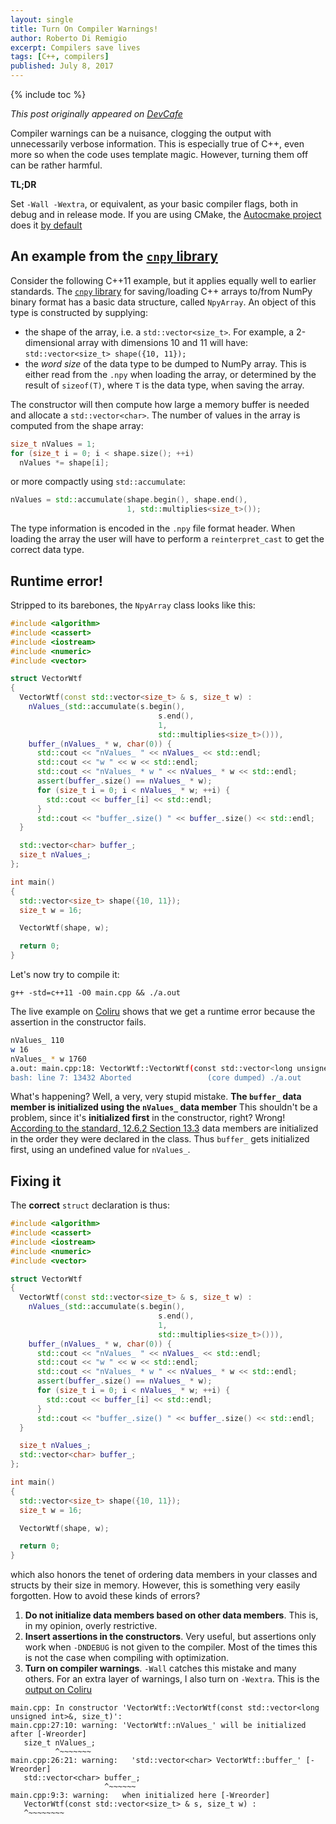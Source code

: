 ```yaml
---
layout: single
title: Turn On Compiler Warnings!
author: Roberto Di Remigio
excerpt: Compilers save lives
tags: [C++, compilers]
published: July 8, 2017
---
```


{% include toc %}

_This post originally appeared on [DevCafe](https://dev-cafe.github.io/2017/06/04/turn-on-compiler-warnings/)_

Compiler warnings can be a nuisance, clogging the output with unnecessarily
verbose information.
This is especially true of C++, even more so when the code uses template magic.
However, turning them off can be rather harmful.

**TL;DR**

Set `-Wall -Wextra`, or equivalent, as your basic compiler flags, both in debug
and in release mode.
If you are using CMake, the [Autocmake
project](http://autocmake.readthedocs.io/en/latest/) does it [by
default](https://github.com/coderefinery/autocmake/pull/203)

## An example from the [`cnpy` library](https://github.com/robertodr/cnpy)

Consider the following C++11 example, but it applies equally well to earlier
standards.
The
[`cnpy` library](https://github.com/robertodr/cnpy) for saving/loading C++ arrays
to/from NumPy binary format has a basic data structure, called `NpyArray`.
An object of this type is constructed by supplying:

- the shape of the array, i.e. a `std::vector<size_t>`. For example, a
  2-dimensional array with dimensions 10 and 11 will have: `std::vector<size_t>
  shape({10, 11});`
- the _word size_ of the data type to be dumped to NumPy array. This is
  either read from the `.npy` when loading the array, or determined by the
  result of `sizeof(T)`, where `T` is the data type, when saving the array.

The constructor will then compute how large a memory buffer is needed and
allocate a `std::vector<char>`.
The number of values in the array is computed from the shape array:

~~~ C++ 
size_t nValues = 1;
for (size_t i = 0; i < shape.size(); ++i)
  nValues *= shape[i];
~~~

or more compactly using `std::accumulate`:
```C++
nValues = std::accumulate(shape.begin(), shape.end(),
                          1, std::multiplies<size_t>());
```
The type information is encoded in the `.npy`
file format header. When loading the array the user will have to perform a
`reinterpret_cast` to get the correct data type.

## Runtime error!

Stripped to its barebones, the `NpyArray` class looks like this:

~~~ C++
#include <algorithm>
#include <cassert>
#include <iostream>
#include <numeric>
#include <vector>

struct VectorWtf
{
  VectorWtf(const std::vector<size_t> & s, size_t w) :
    nValues_(std::accumulate(s.begin(),
                                 s.end(),
                                 1,
                                 std::multiplies<size_t>())),
    buffer_(nValues_ * w, char(0)) {
      std::cout << "nValues_ " << nValues_ << std::endl;
      std::cout << "w " << w << std::endl;
      std::cout << "nValues_ * w " << nValues_ * w << std::endl;
      assert(buffer_.size() == nValues_ * w);
      for (size_t i = 0; i < nValues_ * w; ++i) {
        std::cout << buffer_[i] << std::endl;
      }
      std::cout << "buffer_.size() " << buffer_.size() << std::endl;
  }

  std::vector<char> buffer_;
  size_t nValues_;
};

int main()
{
  std::vector<size_t> shape({10, 11});
  size_t w = 16;

  VectorWtf(shape, w);

  return 0;
}
~~~

Let's now try to compile it:

~~~ {.bash}
g++ -std=c++11 -O0 main.cpp && ./a.out
~~~

The live example on [Coliru](http://coliru.stacked-crooked.com/a/bcf64023319e2f5e) shows that we get a runtime error
because the assertion in the constructor fails.
```bash
nValues_ 110
w 16
nValues_ * w 1760
a.out: main.cpp:18: VectorWtf::VectorWtf(const std::vector<long unsigned int>&, size_t): Assertion `buffer_.size() == nValues_ * w' failed.
bash: line 7: 13432 Aborted                 (core dumped) ./a.out
```
What's happening? Well, a very, very stupid mistake. **The `buffer_` data member is initialized using the `nValues_` data member**
This shouldn't be a problem, since it's **initialized first** in the constructor, right?
Wrong! [According to the standard, 12.6.2 Section 13.3](http://open-std.org/JTC1/SC22/WG21/docs/papers/2016/n4594.pdf)
data members are initialized in the order they were declared in the class. Thus `buffer_` gets initialized first, using an undefined value for `nValues_`.

## Fixing it

The **correct** `struct` declaration is thus:

~~~ C++
#include <algorithm>
#include <cassert>
#include <iostream>
#include <numeric>
#include <vector>

struct VectorWtf
{
  VectorWtf(const std::vector<size_t> & s, size_t w) :
    nValues_(std::accumulate(s.begin(),
                                 s.end(),
                                 1,
                                 std::multiplies<size_t>())),
    buffer_(nValues_ * w, char(0)) {
      std::cout << "nValues_ " << nValues_ << std::endl;
      std::cout << "w " << w << std::endl;
      std::cout << "nValues_ * w " << nValues_ * w << std::endl;
      assert(buffer_.size() == nValues_ * w);
      for (size_t i = 0; i < nValues_ * w; ++i) {
        std::cout << buffer_[i] << std::endl;
      }
      std::cout << "buffer_.size() " << buffer_.size() << std::endl;
  }

  size_t nValues_;
  std::vector<char> buffer_;
};

int main()
{
  std::vector<size_t> shape({10, 11});
  size_t w = 16;

  VectorWtf(shape, w);

  return 0;
}
~~~
which also honors the tenet of ordering data members in your classes and structs by their size in memory.
However, this is something very easily forgotten. How to avoid these kinds of errors?

1. **Do not initialize data members based on other data members**. This is, in
   my opinion, overly restrictive.
2. **Insert assertions in the constructors**. Very useful, but assertions only
   work when `-DNDEBUG` is not given to the compiler. Most of the times this is not the case
   when compiling with optimization.
3. **Turn on compiler warnings**. `-Wall` catches this mistake and many others. For an extra layer
   of warnings, I also turn on `-Wextra`. This is the [output on Coliru](http://coliru.stacked-crooked.com/a/8eecbafde77f1d23)

~~~ {.bash}
main.cpp: In constructor 'VectorWtf::VectorWtf(const std::vector<long unsigned int>&, size_t)':
main.cpp:27:10: warning: 'VectorWtf::nValues_' will be initialized after [-Wreorder]
   size_t nValues_;
          ^~~~~~~~
main.cpp:26:21: warning:   'std::vector<char> VectorWtf::buffer_' [-Wreorder]
   std::vector<char> buffer_;
                     ^~~~~~~
main.cpp:9:3: warning:   when initialized here [-Wreorder]
   VectorWtf(const std::vector<size_t> & s, size_t w) :
   ^~~~~~~~~
~~~
